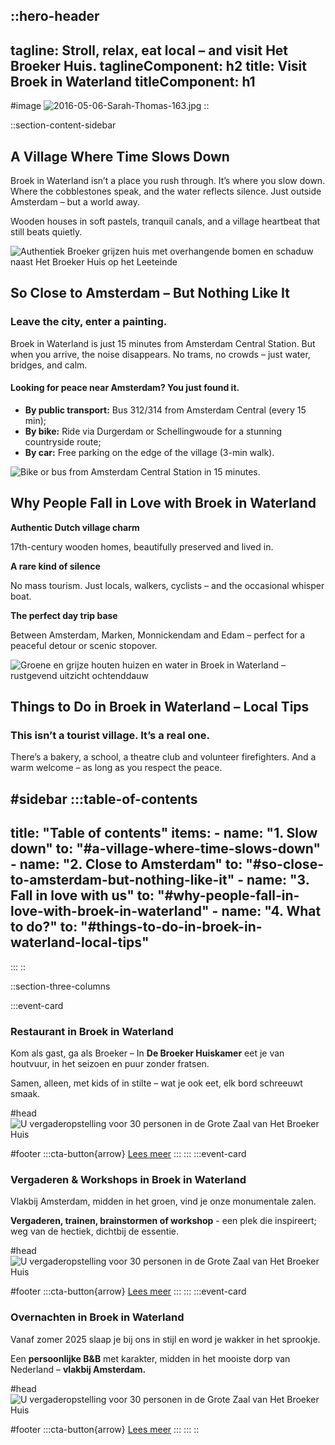 ::hero-header
---
tagline: Stroll, relax, eat local – and visit Het Broeker Huis.
taglineComponent: h2
title: Visit Broek in Waterland
titleComponent: h1
---
#image
![2016-05-06-Sarah-Thomas-163.jpg](/20250331_BROEKERHUIS_1530.JPG)
::

::section-content-sidebar
## A Village Where Time Slows Down
Broek in Waterland isn’t a place you rush through. It’s where you slow down. Where the cobblestones speak, and the water reflects silence. Just outside Amsterdam – but a world away.

Wooden houses in soft pastels, tranquil canals, and a village heartbeat that still beats quietly.

![Authentiek Broeker grijzen huis met overhangende bomen en schaduw naast Het Broeker Huis op het Leeteinde](/wandelen-door-broek-in-waterland-leeteinde-oude-huizen.jpg)

## **So Close to Amsterdam –** But Nothing Like It
### Leave the city, enter a painting.

Broek in Waterland is just 15 minutes from Amsterdam Central Station. But when you arrive, the noise disappears. No trams, no crowds – just water, bridges, and calm.

#### Looking for peace near Amsterdam? You just found it.

- **By public transport:** Bus 312/314 from Amsterdam Central (every 15 min);
- **By bike:** Ride via Durgerdam or Schellingwoude for a stunning countryside route;
- **By car:** Free parking on the edge of the village (3-min walk).

![Bike or bus from Amsterdam Central Station in 15 minutes.](/ride-bus-drive-to-broek-in-waterland-from-amsterdam)

## **Why People Fall in Love** with Broek in Waterland

**Authentic Dutch village charm**

17th-century wooden homes, beautifully preserved and lived in.

**A rare kind of silence**

No mass tourism. Just locals, walkers, cyclists – and the occasional whisper boat.

**The perfect day trip base**

Between Amsterdam, Marken, Monnickendam and Edam – perfect for a peaceful detour or scenic stopover.

![Groene en grijze houten huizen en water in Broek in Waterland – rustgevend uitzicht ochtenddauw](/zonsopgang-grijzen-houten-huizen-broek-in-waterland-dagje-uit.jpg)

## **Things to Do in Broek in Waterland –** Local Tips
### This isn’t a tourist village. It’s a real one.

There’s a bakery, a school, a theatre club and volunteer firefighters. And a warm welcome – as long as you respect the peace.

#sidebar
  :::table-of-contents
  ---
  title: "Table of contents"
  items:
    - name: "1. Slow down"
      to: "#a-village-where-time-slows-down"
    - name: "2. Close to Amsterdam"
      to: "#so-close-to-amsterdam-but-nothing-like-it"
    - name: "3. Fall in love with us"
      to: "#why-people-fall-in-love-with-broek-in-waterland"
    - name: "4. What to do?"
      to: "#things-to-do-in-broek-in-waterland-local-tips"
  ---
  :::
::

::section-three-columns

:::event-card
### **Restaurant** in Broek in Waterland

Kom als gast, ga als Broeker – In **De Broeker Huiskamer** eet je van houtvuur, in het seizoen en puur zonder fratsen. 

Samen, alleen, met kids of in stilte – wat je ook eet, elk bord schreeuwt smaak.

#head
  ![U vergaderopstelling voor 30 personen in de Grote Zaal van Het Broeker Huis](/20250331_BROEKERHUIS_1445.JPG)
  
#footer 
  :::cta-button{arrow}
  [Lees meer](/restaurant)
  :::
:::
:::event-card
### **Vergaderen & Workshops** in Broek in Waterland

Vlakbij Amsterdam, midden in het groen, vind je onze monumentale zalen. 

**Vergaderen, trainen, brainstormen of workshop** - een plek die inspireert; weg van de hectiek, dichtbij de essentie.

#head
  ![U vergaderopstelling voor 30 personen in de Grote Zaal van Het Broeker Huis](/zakelijk/vergaderen-grote-zaal-30-personen-broeker-huis.jpg)
  
#footer 
  :::cta-button{arrow}
  [Lees meer](/zakelijk)
  :::
:::
:::event-card
### **Overnachten** in Broek in Waterland

Vanaf zomer 2025 slaap je bij ons in stijl en word je wakker in het sprookje. 

Een **persoonlijke B&B** met karakter, midden in het mooiste dorp van Nederland – **vlakbij Amsterdam.**

#head
  ![U vergaderopstelling voor 30 personen in de Grote Zaal van Het Broeker Huis](/ondergaande-zon-over-water-broek-in-waterland.jpg)
  
#footer 
  :::cta-button{arrow}
  [Lees meer](/overnachten)
  :::
:::
::